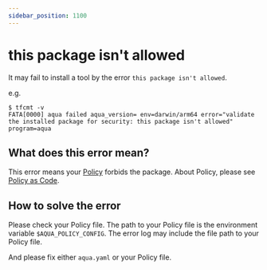```yaml
---
sidebar_position: 1100
---
```


# this package isn't allowed

It may fail to install a tool by the error `this package isn't allowed`.

e.g.

```console
$ tfcmt -v
FATA[0000] aqua failed aqua_version= env=darwin/arm64 error="validate the installed package for security: this package isn't allowed" program=aqua
```

## What does this error mean?

This error means your [Policy](/docs/security/policy-as-code) forbids the package.
About Policy, please see [Policy as Code](/docs/security/policy-as-code).

## How to solve the error

Please check your Policy file. The path to your Policy file is the environment variable `$AQUA_POLICY_CONFIG`.
The error log may include the file path to your Policy file.

And please fix either `aqua.yaml` or your Policy file.

